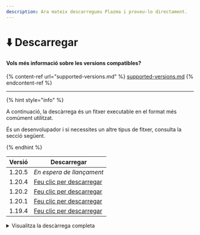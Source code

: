 ```yaml
---
description: Ara mateix descarregueu Plazma i proveu-lo directament.
---
```


# ⬇️ Descarregar

#### Vols més informació sobre les versions compatibles?

{% content-ref url="supported-versions.md" %}
[supported-versions.md](supported-versions.md)
{% endcontent-ref %}

***

{% hint style="info" %}

A continuació, la descàrrega és un fitxer executable en el format més comúment utilitzat.

És un desenvolupador i si necessites un altre tipus de fitxer, consulta la secció següent.

{% endhint %}

<table data-view="cards">
    <thead>
        <tr>
            <th>Versió</th>
            <th>Descarregar</th>
        </tr>
    </thead>
    <tbody>
        <tr>
            <td>1.20.5</td>
            <td><em>En espera de llançament</em></td>
        </tr>
        <tr>
            <td>1.20.4</td>
            <td><a href="https://github.com/PlazmaMC/Plazma/releases/download/build/1.20.4/latest/plazma-paperclip-1.20.4-R0.1-SNAPSHOT-reobf.jar">Feu clic per descarregar</a></td>
        </tr>
        <tr>
            <td>1.20.2</td>
            <td><a href="https://github.com/PlazmaMC/Plazma/releases/download/build/1.20.2/latest/plazma-paperclip-1.20.2-R0.1-SNAPSHOT-reobf.jar">Feu clic per descarregar</a></td>
        </tr>
        <tr>
            <td>1.20.1</td>
            <td><a href="https://github.com/PlazmaMC/Plazma/releases/download/build/1.20.1/latest/plazma-paperclip-1.20.1-R0.1-SNAPSHOT-reobf.jar">Feu clic per descarregar</a></td>
        </tr>
        <tr>
            <td>1.19.4</td>
            <td><a href="https://github.com/PlazmaMC/Plazma/releases/download/build/1.19.4/latest/plazma-paperclip-1.19.4-R0.1-SNAPSHOT-reobf.jar">Feu clic per descarregar</a></td>
        </tr>
    </tbody>
</table>

<details>
<summary>Visualitza la descàrrega completa</summary>

| Versió |                                   [RP](#user-content-fn-1)[^1]                                   |                                    [MP](#user-content-fn-2)[^2]                                   |                                  [RB](#user-content-fn-3)[^3]                                  |                                   [MB](#user-content-fn-4)[^4]                                  |
| :----: | :--------------------------------------------------------------------------------------------------------------------------------------------------: | :---------------------------------------------------------------------------------------------------------------------------------------------------: | :------------------------------------------------------------------------------------------------------------------------------------------------: | :-------------------------------------------------------------------------------------------------------------------------------------------------: |
| 1.20.5 |                                                               _En espera de llançament_                                                              |                                                               _En espera de llançament_                                                               |                                                              _En espera de llançament_                                                             |                                                              _En espera de llançament_                                                              |
| 1.20.4 | [Fes clic per descarregar](https://github.com/PlazmaMC/Plazma/releases/download/build/1.19.4/latest/plazma-paperclip-1.20.4-R0.1-SNAPSHOT-reobf.jar) | [Fes clic per descarregar](https://github.com/PlazmaMC/Plazma/releases/download/build/1.19.4/latest/plazma-paperclip-1.20.4-R0.1-SNAPSHOT-mojmap.jar) | [Fes clic per descarregar](https://github.com/PlazmaMC/Plazma/releases/download/build/1.19.4/latest/plazma-bundler-1.20.4-R0.1-SNAPSHOT-reobf.jar) | [Fes clic per descarregar](https://github.com/PlazmaMC/Plazma/releases/download/build/1.19.4/latest/plazma-bundler-1.20.4-R0.1-SNAPSHOT-mojmap.jar) |
| 1.20.2 | [Fes clic per descarregar](https://github.com/PlazmaMC/Plazma/releases/download/build/1.19.4/latest/plazma-paperclip-1.20.2-R0.1-SNAPSHOT-reobf.jar) | [Fes clic per descarregar](https://github.com/PlazmaMC/Plazma/releases/download/build/1.19.4/latest/plazma-paperclip-1.20.2-R0.1-SNAPSHOT-mojmap.jar) | [Fes clic per descarregar](https://github.com/PlazmaMC/Plazma/releases/download/build/1.19.4/latest/plazma-bundler-1.20.2-R0.1-SNAPSHOT-reobf.jar) | [Fes clic per descarregar](https://github.com/PlazmaMC/Plazma/releases/download/build/1.19.4/latest/plazma-bundler-1.20.2-R0.1-SNAPSHOT-mojmap.jar) |
| 1.20.1 | [Fes clic per descarregar](https://github.com/PlazmaMC/Plazma/releases/download/build/1.19.4/latest/plazma-paperclip-1.20.1-R0.1-SNAPSHOT-reobf.jar) | [Fes clic per descarregar](https://github.com/PlazmaMC/Plazma/releases/download/build/1.19.4/latest/plazma-paperclip-1.20.1-R0.1-SNAPSHOT-mojmap.jar) | [Fes clic per descarregar](https://github.com/PlazmaMC/Plazma/releases/download/build/1.19.4/latest/plazma-bundler-1.20.1-R0.1-SNAPSHOT-reobf.jar) | [Fes clic per descarregar](https://github.com/PlazmaMC/Plazma/releases/download/build/1.19.4/latest/plazma-bundler-1.20.1-R0.1-SNAPSHOT-mojmap.jar) |
| 1.19.4 | [Fes clic per descarregar](https://github.com/PlazmaMC/Plazma/releases/download/build/1.19.4/latest/plazma-paperclip-1.19.4-R0.1-SNAPSHOT-reobf.jar) | [Fes clic per descarregar](https://github.com/PlazmaMC/Plazma/releases/download/build/1.19.4/latest/plazma-paperclip-1.19.4-R0.1-SNAPSHOT-mojmap.jar) | [Fes clic per descarregar](https://github.com/PlazmaMC/Plazma/releases/download/build/1.19.4/latest/plazma-bundler-1.19.4-R0.1-SNAPSHOT-reobf.jar) | [Fes clic per descarregar](https://github.com/PlazmaMC/Plazma/releases/download/build/1.19.4/latest/plazma-bundler-1.19.4-R0.1-SNAPSHOT-mojmap.jar) |

</details>
